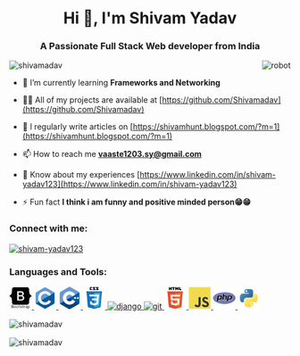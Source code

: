 <h1 align="center">Hi 👋, I'm Shivam Yadav</h1>
<h3 align="center">A Passionate Full Stack Web developer from India</h3>
<img align="right" alt="robot" src="
￼">
<p align="left"> <img src="https://komarev.com/ghpvc/?username=shivamadav&label=Profile%20views&color=0e75b6&style=flat" alt="shivamadav" /> </p>

- 🌱 I’m currently learning **Frameworks and Networking**

- 👨‍💻 All of my projects are available at [https://github.com/Shivamadav](https://github.com/Shivamadav)

- 📝 I regularly write articles on [https://shivamhunt.blogspot.com/?m=1](https://shivamhunt.blogspot.com/?m=1)

- 📫 How to reach me **vaaste1203.sy@gmail.com**

- 📄 Know about my experiences [https://www.linkedin.com/in/shivam-yadav123](https://www.linkedin.com/in/shivam-yadav123)

- ⚡ Fun fact **I think i am funny and positive minded person😁😁**

<h3 align="left">Connect with me:</h3>
<p align="left">
<a href="https://linkedin.com/in/shivam-yadav123" target="blank"><img align="center" src="https://raw.githubusercontent.com/rahuldkjain/github-profile-readme-generator/master/src/images/icons/Social/linked-in-alt.svg" alt="shivam-yadav123" height="30" width="40" /></a>
</p>

<h3 align="left">Languages and Tools:</h3>
<p align="left"> <a href="https://getbootstrap.com" target="_blank" rel="noreferrer"> <img src="https://raw.githubusercontent.com/devicons/devicon/master/icons/bootstrap/bootstrap-plain-wordmark.svg" alt="bootstrap" width="40" height="40"/> </a> <a href="https://www.cprogramming.com/" target="_blank" rel="noreferrer"> <img src="https://raw.githubusercontent.com/devicons/devicon/master/icons/c/c-original.svg" alt="c" width="40" height="40"/> </a> <a href="https://www.w3schools.com/cpp/" target="_blank" rel="noreferrer"> <img src="https://raw.githubusercontent.com/devicons/devicon/master/icons/cplusplus/cplusplus-original.svg" alt="cplusplus" width="40" height="40"/> </a> <a href="https://www.w3schools.com/css/" target="_blank" rel="noreferrer"> <img src="https://raw.githubusercontent.com/devicons/devicon/master/icons/css3/css3-original-wordmark.svg" alt="css3" width="40" height="40"/> </a> <a href="https://www.djangoproject.com/" target="_blank" rel="noreferrer"> <img src="https://cdn.worldvectorlogo.com/logos/django.svg" alt="django" width="40" height="40"/> </a> <a href="https://git-scm.com/" target="_blank" rel="noreferrer"> <img src="https://www.vectorlogo.zone/logos/git-scm/git-scm-icon.svg" alt="git" width="40" height="40"/> </a> <a href="https://www.w3.org/html/" target="_blank" rel="noreferrer"> <img src="https://raw.githubusercontent.com/devicons/devicon/master/icons/html5/html5-original-wordmark.svg" alt="html5" width="40" height="40"/> </a> <a href="https://developer.mozilla.org/en-US/docs/Web/JavaScript" target="_blank" rel="noreferrer"> <img src="https://raw.githubusercontent.com/devicons/devicon/master/icons/javascript/javascript-original.svg" alt="javascript" width="40" height="40"/> </a> <a href="https://www.php.net" target="_blank" rel="noreferrer"> <img src="https://raw.githubusercontent.com/devicons/devicon/master/icons/php/php-original.svg" alt="php" width="40" height="40"/> </a> <a href="https://www.python.org" target="_blank" rel="noreferrer"> <img src="https://raw.githubusercontent.com/devicons/devicon/master/icons/python/python-original.svg" alt="python" width="40" height="40"/> </a> </p>

<p><img align="center" src="https://github-readme-stats.vercel.app/api/top-langs?username=shivamadav&show_icons=true&locale=en&layout=compact" alt="shivamadav" /></p>

<p><img align="center" src="https://github-readme-streak-stats.herokuapp.com/?user=shivamadav&" alt="shivamadav" /></p>









<!--
**Shivamadav/Shivamadav** is a ✨ _special_ ✨ repository because its `README.md` (this file) appears on your GitHub profile.

Here are some ideas to get you started:

- 🔭 I’m currently working on ...
- 🌱 I’m currently learning ...
- 👯 I’m looking to collaborate on ...
- 🤔 I’m looking for help with ...
- 💬 Ask me about ...
- 📫 How to reach me: ...
- 😄 Pronouns: ...
- ⚡ Fun fact: ...
-->
